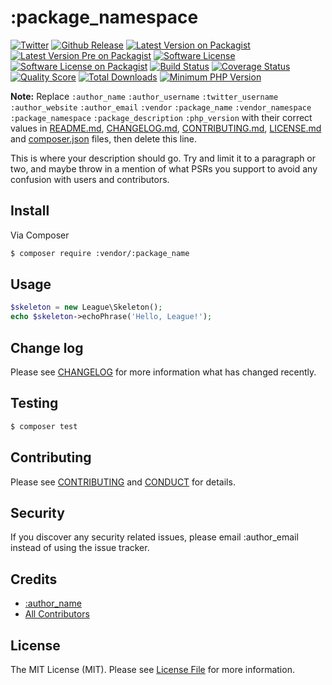 # :package_namespace

[![Twitter][ico-twitter]][link-twitter]
[![Github Release][ico-release]][link-release]
[![Latest Version on Packagist][ico-version]][link-packagist]
[![Latest Version Pre on Packagist][ico-version-pre]][link-packagist]
[![Software License][ico-mit-license]](LICENSE.md)
[![Software License on Packagist][ico-packagist-license]](LICENSE.md)
[![Build Status][ico-travis]][link-travis]
[![Coverage Status][ico-scrutinizer]][link-scrutinizer]
[![Quality Score][ico-code-quality]][link-code-quality]
[![Total Downloads][ico-downloads]][link-downloads]
[![Minimum PHP Version][ico-php]](https://php.net/)

**Note:** Replace ```:author_name``` ```:author_username``` ```:twitter_username``` ```:author_website``` ```:author_email``` ```:vendor``` ```:package_name``` ```:vendor_namespace``` ```:package_namespace``` ```:package_description``` ```:php_version```
with their correct values in [README.md](README.md), [CHANGELOG.md](CHANGELOG.md), [CONTRIBUTING.md](CONTRIBUTING.md), [LICENSE.md](LICENSE.md) and [composer.json](composer.json) files, then delete this line.

This is where your description should go. Try and limit it to a paragraph or two, and maybe throw in a mention of what
PSRs you support to avoid any confusion with users and contributors.

## Install

Via Composer

``` bash
$ composer require :vendor/:package_name
```

## Usage

``` php
$skeleton = new League\Skeleton();
echo $skeleton->echoPhrase('Hello, League!');
```

## Change log

Please see [CHANGELOG](CHANGELOG.md) for more information what has changed recently.

## Testing

``` bash
$ composer test
```

## Contributing

Please see [CONTRIBUTING](CONTRIBUTING.md) and [CONDUCT](CONDUCT.md) for details.

## Security

If you discover any security related issues, please email :author_email instead of using the issue tracker.

## Credits

- [:author_name][link-author]
- [All Contributors][link-contributors]

## License

The MIT License (MIT). Please see [License File](LICENSE.md) for more information.

[ico-version]: https://img.shields.io/packagist/v/:vendor/:package_name.svg?style=flat-square
[ico-version-pre]: https://img.shields.io/packagist/vpre/:vendor/:package_name.svg?style=flat-square
[ico-mit-license]: https://img.shields.io/badge/license-MIT-brightgreen.svg?style=flat-square
[ico-packagist-license]: https://img.shields.io/packagist/l/:vendor/:package_name.svg?style=flat-square
[ico-travis]: https://img.shields.io/travis/:vendor/:package_name/master.svg?style=flat-square
[ico-scrutinizer]: https://img.shields.io/scrutinizer/coverage/g/:vendor/:package_name.svg?style=flat-square
[ico-code-quality]: https://img.shields.io/scrutinizer/g/:vendor/:package_name.svg?style=flat-square
[ico-downloads]: https://img.shields.io/packagist/dt/:vendor/:package_name.svg?style=flat-square
[ico-twitter]: https://img.shields.io/badge/twitter-%40:twitter_username-blue.svg?style=flat-square
[ico-release]: https://img.shields.io/github/release/:vendor/:package_name.svg?style=flat-square
[ico-tag]: https://img.shields.io/github/tag/:vendor/:package_name.svg?style=flat-square
[ico-php]: https://img.shields.io/badge/php-%3E%3D%20:php_version-8892BF.svg?style=flat-square

[link-packagist]: https://packagist.org/packages/:vendor/:package_name
[link-travis]: https://travis-ci.org/:vendor/:package_name
[link-scrutinizer]: https://scrutinizer-ci.com/g/:vendor/:package_name/code-structure
[link-code-quality]: https://scrutinizer-ci.com/g/:vendor/:package_name
[link-downloads]: https://packagist.org/packages/:vendor/:package_name
[link-author]: https://github.com/:author_username
[link-contributors]: ../../contributors
[link-twitter]: https://twitter.com/:twitter_username
[link-release]: https://github.com/:vendor/:package_name/releases
[link-tag]: https://github.com/:vendor/:package_name/tags
[link-download-git]: https://github.com/:vendor/:package_name/archive/master.zip